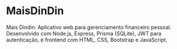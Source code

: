 # MaisDinDin
Mais Dindin: Aplicativo web para gerenciamento financeiro pessoal. Desenvolvido com Node.js, Express, Prisma (SQLite), JWT para autenticação, e frontend com HTML, CSS, Bootstrap e JavaScript.
